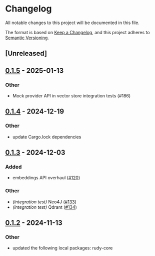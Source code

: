# Changelog

All notable changes to this project will be documented in this file. 

The format is based on [Keep a Changelog](https://keepachangelog.com/en/1.0.0/),
and this project adheres to [Semantic Versioning](https://semver.org/spec/v2.0.0.html).

## [Unreleased]

## [0.1.5](https://github.com/rudyai/rudy/compare/rudy-qdrant-v0.1.4...rudy-qdrant-v0.1.5) - 2025-01-13

### Other

- Mock provider API in vector store integration tests (#186)

## [0.1.4](https://github.com/rudyai/rudy/compare/rudy-qdrant-v0.1.3...rudy-qdrant-v0.1.4) - 2024-12-19

### Other

- update Cargo.lock dependencies

## [0.1.3](https://github.com/rudyai/rudy/compare/rudy-qdrant-v0.1.2...rudy-qdrant-v0.1.3) - 2024-12-03

### Added

- embeddings API overhaul ([#120](https://github.com/rudyai/rudy/pull/120))

### Other

- *(integration test)* Neo4J ([#133](https://github.com/rudyai/rudy/pull/133))
- *(integration test)* Qdrant ([#134](https://github.com/rudyai/rudy/pull/134))

## [0.1.2](https://github.com/rudyai/rudy/compare/rudy-qdrant-v0.1.1...rudy-qdrant-v0.1.2) - 2024-11-13

### Other

- updated the following local packages: rudy-core
